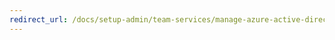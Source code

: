 ```yaml
---
redirect_url: /docs/setup-admin/team-services/manage-azure-active-directory-groups-visual-studio-team-services
---
```

